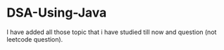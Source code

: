 # DSA-Using-Java
I have added all those topic that i have studied till now and question (not leetcode question).
